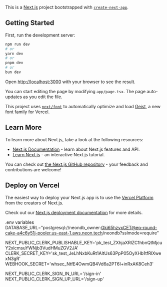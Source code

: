 This is a [Next.js](https://nextjs.org) project bootstrapped with [`create-next-app`](https://nextjs.org/docs/app/api-reference/cli/create-next-app).

## Getting Started

First, run the development server:

```bash
npm run dev
# or
yarn dev
# or
pnpm dev
# or
bun dev
```

Open [http://localhost:3000](http://localhost:3000) with your browser to see the result.

You can start editing the page by modifying `app/page.tsx`. The page auto-updates as you edit the file.

This project uses [`next/font`](https://nextjs.org/docs/app/building-your-application/optimizing/fonts) to automatically optimize and load [Geist](https://vercel.com/font), a new font family for Vercel.

## Learn More

To learn more about Next.js, take a look at the following resources:

- [Next.js Documentation](https://nextjs.org/docs) - learn about Next.js features and API.
- [Learn Next.js](https://nextjs.org/learn) - an interactive Next.js tutorial.

You can check out [the Next.js GitHub repository](https://github.com/vercel/next.js) - your feedback and contributions are welcome!

## Deploy on Vercel

The easiest way to deploy your Next.js app is to use the [Vercel Platform](https://vercel.com/new?utm_medium=default-template&filter=next.js&utm_source=create-next-app&utm_campaign=create-next-app-readme) from the creators of Next.js.

Check out our [Next.js deployment documentation](https://nextjs.org/docs/app/building-your-application/deploying) for more details.

.env variables
DATABASE_URL="postgresql://neondb_owner:Gki65hzvxCET@ep-round-cake-a4c6y51j-pooler.us-east-1.aws.neon.tech/neondb?sslmode=require"

NEXT_PUBLIC_CLERK_PUBLISHABLE_KEY='pk_test_ZXhjaXRlZC1hbnQtMjcuY2xlcmsuYWNjb3VudHMuZGV2JA'
CLERK_SECRET_KEY='sk_test_JeLhNxbKuRt1AltUs63PpP05OyXHb1tfRlXwexN3gR'
WEBHOOK_SECRET='whsec_NtfE4OwmQB4Vd6a2PT6I+inRxAK8Ceh3'

NEXT_PUBLIC_CLERK_SIGN_IN_URL='/sign-in'
NEXT_PUBLIC_CLERK_SIGN_UP_URL='/sign-up'
